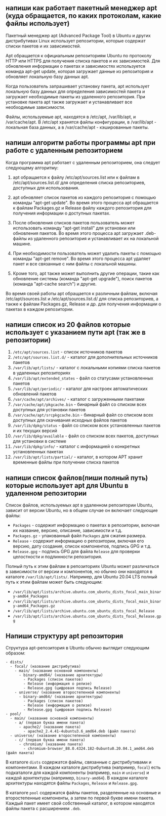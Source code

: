 ## напиши как работает пакетный менеджер apt (куда обращается, по каких протоколам, какие файлы использует)

Пакетный менеджер apt (Advanced Package Tool) в Ubuntu и других дистрибутивах Linux использует репозитории, которые содержат списки пакетов и их зависимостей.

Apt обращается к официальным репозиториям Ubuntu по протоколу HTTP или HTTPS для получения списка пакетов и их зависимостей. Для обновления информации о пакетах и зависимостях используется команда apt-get update, которая загружает данные из репозитория и обновляет локальную базу данных apt.

Когда пользователь запрашивает установку пакета, apt использует локальную базу данных для определения зависимостей пакета и загружает необходимые пакеты из удаленного репозитория. При установке пакета apt также загружает и устанавливает все необходимые зависимости.

Файлы, используемые apt, находятся в /etc/apt, /var/lib/apt, и /var/cache/apt. В /etc/apt хранятся файлы конфигурации, в /var/lib/apt - локальная база данных, а в /var/cache/apt - кэшированные пакеты.

## напиши алгоритм работы программы apt при работе с удаленным репозиторием

Когда программа apt работает с удаленным репозиторием, она следует следующему алгоритму:

1.  apt обращается к файлу /etc/apt/sources.list или к файлам в /etc/apt/sources.list.d/ для определения списка репозиториев, доступных для использования.
    
2.  apt обновляет список пакетов из каждого репозитория с помощью команды "apt-get update". Во время этого процесса apt обращается к файлам Packages.gz и Release файлу каждого репозитория для получения информации о доступных пакетах.
    
3.  После обновления списков пакетов пользователь может использовать команду "apt-get install" для установки или обновления пакетов. Во время этого процесса apt загружает .deb-файлы из удаленного репозитория и устанавливает их на локальной машине.
    
4.  При необходимости пользователь может удалить пакеты с помощью команды "apt-get remove". Во время этого процесса apt удаляет пакет и все связанные с ним файлы с локальной машины.
    
5.  Кроме того, apt также может выполнить другие операции, такие как обновление системы (команда "apt-get upgrade"), поиск пакетов (команда "apt-cache search") и другие.
    

Во время своей работы apt обращается к различным файлам, включая /etc/apt/sources.list и /etc/apt/sources.list.d/ для списка репозиториев, а также к файлам Packages.gz, Release и др. для получения информации о пакетах в каждом репозитории.

## напиши список из 20 файлов которые использует с указанием пути apt (так же в репозитории)

1.  `/etc/apt/sources.list` - список источников пакетов
2.  `/etc/apt/sources.list.d/` - каталог для дополнительных источников пакетов
3.  `/var/lib/apt/lists/` - каталог с локальными копиями списка пакетов в удаленных репозиториях
4.  `/var/lib/apt/extended_states` - файл со статусами установленных пакетов
5.  `/var/lib/apt/periodic/` - каталог для настроек автоматических обновлений пакетов
6.  `/var/cache/apt/archives/` - каталог с загруженными пакетами
7.  `/var/cache/apt/pkgcache.bin` - бинарный файл со списком всех доступных для установки пакетов
8.  `/var/cache/apt/srcpkgcache.bin` - бинарный файл со списком всех доступных для скачивания исходных файлов пакетов
9.  `/var/lib/dpkg/status` - файл со списком всех установленных пакетов и их текущих версий
10.  `/var/lib/dpkg/available` - файл со списком всех пакетов, доступных для установки в системе
11.  `/var/lib/dpkg/info/` - каталог с информацией о конкретных установленных пакетах
12.  `/var/lib/apt/lists/partial/` - каталог, в котором APT хранит временные файлы при получении списка пакетов

## напиши список файлов(пиши полный путь) которые использует apt для Ubuntu в удаленном репозитории

Список файлов, используемых apt в удаленном репозитории Ubuntu, зависит от версии Ubuntu, но в общем случае он включает следующие файлы:

-   `Packages` - содержит информацию о пакетах в репозитории, включая их название, версию, описание, зависимости и т.д.
-   `Packages.gz` - упакованный файл `Packages` для сжатия размера.
-   `Release` - содержит информацию о репозитории, включая его версию, дату создания, список компонентов, подпись GPG и т.д.
-   `Release.gpg` - подпись GPG для файла `Release` для проверки целостности и подлинности репозитория.

Полный путь к этим файлам в репозиториях Ubuntu может различаться в зависимости от версии и компонентов, но обычно они находятся в каталоге `/var/lib/apt/lists/`. Например, для Ubuntu 20.04 LTS полный путь к этим файлам может быть следующим:

-   `/var/lib/apt/lists/archive.ubuntu.com_ubuntu_dists_focal_main_binary-amd64_Packages`
-   `/var/lib/apt/lists/archive.ubuntu.com_ubuntu_dists_focal_main_binary-amd64_Packages.gz`
-   `/var/lib/apt/lists/archive.ubuntu.com_ubuntu_dists_focal_Release`
-   `/var/lib/apt/lists/archive.ubuntu.com_ubuntu_dists_focal_Release.gpg`

## Напиши структуру apt репозитория

Структура apt-репозитория в Ubuntu обычно выглядит следующим образом:

```
- dists/
  - focal/ (название дистрибутива)
    - main/ (название основной компоненты)
      - binary-amd64/ (название архитектуры)
        - Packages (список пакетов)
        - Release (информация о релизе)
        - Release.gpg (цифровая подпись Release)
    - universe/ (название второстепенной компоненты)
      - binary-amd64/ (название архитектуры)
        - Packages (список пакетов)
        - Release (информация о релизе)
        - Release.gpg (цифровая подпись Release)
- pool/
  - main/ (название основной компоненты)
    - a/ (первая буква имени пакета)
      - apache2/ (название пакета)
        - apache2_2.4.41-4ubuntu3.6_amd64.deb (файл пакета)
  - universe/ (название второстепенной компоненты)
    - c/ (первая буква имени пакета)
      - chromium/ (название пакета)
        - chromium-browser_88.0.4324.182-0ubuntu0.20.04.1_amd64.deb (файл пакета)
```

В каталоге `dists` содержатся файлы, связанные с дистрибутивами и компонентами. В каждом каталоге дистрибутива (например, `focal`) есть подкаталоги для каждой компоненты (например, `main` и `universe`) и каждой архитектуры (например, `binary-amd64`). В каждом каталоге архитектуры находятся файлы `Packages`, `Release` и `Release.gpg`.

В каталоге `pool` содержатся файлы пакетов, разделенные на основные и второстепенные компоненты, а затем по первой букве имени пакета. Каждый пакет имеет свой собственный каталог, в котором находятся файлы пакета с расширением `.deb`.

